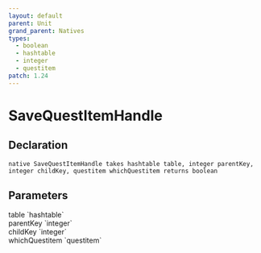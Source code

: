 ```yaml
---
layout: default
parent: Unit
grand_parent: Natives
types:
  - boolean
  - hashtable
  - integer
  - questitem
patch: 1.24
---
```


# SaveQuestItemHandle

## Declaration

```
native SaveQuestItemHandle takes hashtable table, integer parentKey, integer childKey, questitem whichQuestitem returns boolean
```

## Parameters
<dl>
  <dt>table `hashtable`</dt>
  <dd></dd>

  <dt>parentKey `integer`</dt>
  <dd></dd>

  <dt>childKey `integer`</dt>
  <dd></dd>

  <dt>whichQuestitem `questitem`</dt>
  <dd></dd>
</dl>